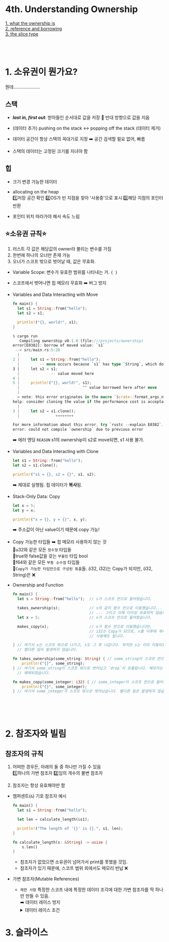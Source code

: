 4th. Understanding Ownership
=============
[1. what the ownership is](#1-소유권이-뭔가요)<br>
[2. reference and borrowing](#2-참조자와-빌림)<br>
[3. the slice type](#3-슬라이스)<br>
<br>
<br>
<br>

# 1. 소유권이 뭔가요?
뭔데.....................
## 스택
* <i><b>last in, first out</b></i>: 받아들인 순서대로 값을 저장 🔁 반대 방향으로 값을 지움

* (데이터 추가) pushing on the stack ↔️ popping off the stack (데이터 제거)

* 데이터 공간이 항상 스택의 꼭대기로 지정 ➡️ 공간 검색할 필요 없어, 빠름

* 스택의 데이터는 고정된 크기를 지녀야 함
## 힙
* 크기 변경 가능한 데이터

* allocating on the heap<br>
  1️⃣저장 공간 확인 2️⃣OS가 빈 지점을 찾아 '사용중'으로 표시 3️⃣해당 지점의 포인터 반환

* 포인터 위치 따라가야 해서 속도 느림
## ⭐소유권 규칙⭐
1. 러스트 각 값은 해당값의 owner라 불리는 변수를 가짐
2. 한번에 하나의 오너만 존재 가능
3. 오너가 스코프 밖으로 벗어날 때, 값은 무효화.

* Variable Scope: 변수가 유효한 범위를 나타내는 거. ```{ }```

* 스코프에서 벗어나면 힙 메모리 무효화 ➡️ 버그 방지

* Variables and Data Interacting with Move
  ```rust
  fn main() {
    let s1 = String::from("hello");
    let s2 = s1;
  
    println!("{}, world!", s1);
  }
  ```
  ```rust
  $ cargo run
     Compiling ownership v0.1.0 (file:///projects/ownership)
  error[E0382]: borrow of moved value: `s1`
   --> src/main.rs:5:28
    |
  2 |     let s1 = String::from("hello");
    |         -- move occurs because `s1` has type `String`, which does not implement the `Copy` trait
  3 |     let s2 = s1;
    |              -- value moved here
  4 |
  5 |     println!("{}, world!", s1);
    |                            ^^ value borrowed here after move
    |
    = note: this error originates in the macro `$crate::format_args_nl` which comes from the expansion of the macro `println` (in Nightly builds, run with -Z macro-backtrace for more info)
  help: consider cloning the value if the performance cost is acceptable
    |
  3 |     let s2 = s1.clone();
    |                ++++++++
  
  For more information about this error, try `rustc --explain E0382`.
  error: could not compile `ownership` due to previous error
  ```
  ➡️ 에러 엔딩 ```REASON``` s1의 ownership이 s2로 move되면, s1 사용 불가.

* Variables and Data Interacting with Clone
  ```rust
  let s1 = String::from("hello");
  let s2 = s1.clone();

  println!("s1 = {}, s2 = {}", s1, s2);
  ```
  ➡️ 제대로 실행됨. 힙 데이터가 <b>복사</b>됨.

* Stack-Only Data: Copy
  ```rust
  let x = 5;
  let y = x;
  
  println!("x = {}, y = {}", x, y);
  ```
  ➡️ 주소값이 아닌 value이기 때문에 copy 가능!

* Copy 가능한 타입들 ➡️ 힙 메모리 사용하지 않는 것<br>
  🐰u32와 같은 모든 ```정수형``` 타입들<br>
  🐰true와 false값을 갖는 ```부울린``` 타입 bool<br>
  🐰f64와 같은 모든 ```부동 소수점``` 타입들<br>
  🐰```Copy가 가능한 타입만으로 구성된 튜플```들. (i32, i32)는 Copy가 되지만, (i32, String)은 ❌

* Ownership and Function
  ```rust
  fn main() {
    let s = String::from("hello");  // s가 스코프 안으로 들어왔습니다.

    takes_ownership(s);             // s의 값이 함수 안으로 이동했습니다...
                                    // ... 그리고 이제 더이상 유효하지 않습니다.
    let x = 5;                      // x가 스코프 안으로 들어왔습니다.

    makes_copy(x);                  // x가 함수 안으로 이동했습니다만,
                                    // i32는 Copy가 되므로, x를 이후에 계속
                                    // 사용해도 됩니다.

  } // 여기서 x는 스코프 밖으로 나가고, s도 그 후 나갑니다. 하지만 s는 이미 이동되었으므로,
    // 별다른 일이 발생하지 않습니다.
  
  fn takes_ownership(some_string: String) { // some_string이 스코프 안으로 들어왔습니다.
      println!("{}", some_string);
  } // 여기서 some_string이 스코프 밖으로 벗어났고 `drop`이 호출됩니다. 메모리는
    // 해제되었습니다.
  
  fn makes_copy(some_integer: i32) { // some_integer이 스코프 안으로 들어왔습니다.
      println!("{}", some_integer);
  } // 여기서 some_integer가 스코프 밖으로 벗어났습니다. 별다른 일은 발생하지 않습니다.
  ```
<br>
<br>
<br>

# 2. 참조자와 빌림
## 참조자의 규칙
1. 어떠한 경우든, 아래의 둘 중 하나만 가질 수 있음<br>
   1️⃣하나의 가변 참조자 2️⃣임의 개수의 불변 참조자

2. 참조자는 항상 유효해야만 함

* 엠퍼센트(```&```) 기호 참조자 예시
  ```rust
  fn main() {
    let s1 = String::from("hello");

    let len = calculate_length(&s1);

    println!("The length of '{}' is {}.", s1, len);
  }
  
  fn calculate_length(s: &String) -> usize {
      s.len()
  }
  ```
  * 참조자가 없었으면 소유권이 넘어가서 print를 못했을 것임.
  * 참조자가 있기 때문에, 스코프 범위 외에서도 메모리 반납 ❌
 
* 가변 참조자(Mutable References)
  * ```제한 사항``` 특정한 스코프 내에 특정한 데이터 조각에 대한 가변 참조자를 딱 하나만 만들 수 있음.<br>
    ➡️ 데이터 레이스 방지
    <details><summary>데이터 레이스 조건</summary>
    1. 두 개 이상의 포인터가 동시에 같은 데이터에 접근<br>
    2. 그 중 적어도 하나의 포인터가 데이터 사용<br>
    3. 데이터 접근 시 동기화 메커니즘 부재</details>
# 3. 슬라이스
